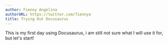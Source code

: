 ```yaml
---
author: Fienny Angelina
authorURL: https://twitter.com/fiennya
title: Trying Out Docusaurus
---
```


This is my first day using Docusaurus, i am still not sure what I will use it for, but let's start!

